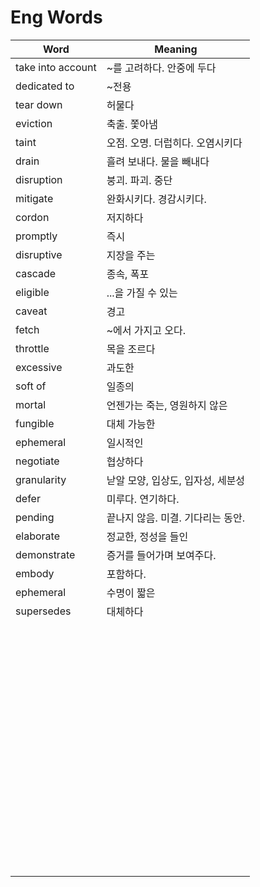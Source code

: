 # Eng Words



| Word              | Meaning                           |
| ----------------- | --------------------------------- |
| take into account | ~를 고려하다. 안중에 두다         |
| dedicated to      | ~전용                             |
| tear down         | 허물다                            |
| eviction          | 축출. 쫓아냄                      |
| taint             | 오점. 오명. 더럽히다. 오염시키다  |
| drain             | 흘려 보내다. 물을 빼내다          |
| disruption        | 붕괴. 파괴. 중단                  |
| mitigate          | 완화시키다. 경감시키다.           |
| cordon            | 저지하다                          |
| promptly          | 즉시                              |
| disruptive        | 지장을 주는                       |
| cascade           | 종속, 폭포                        |
| eligible          | ...을 가질 수 있는                |
| caveat            | 경고                              |
| fetch             | ~에서 가지고 오다.                |
| throttle          | 목을 조르다                       |
| excessive         | 과도한                            |
| soft of           | 일종의                            |
| mortal            | 언젠가는 죽는, 영원하지 않은      |
| fungible          | 대체 가능한                       |
| ephemeral         | 일시적인                          |
| negotiate         | 협상하다                          |
| granularity       | 낟알 모양, 입상도, 입자성, 세분성 |
| defer             | 미루다. 연기하다.                 |
| pending           | 끝나지 않음. 미결. 기다리는 동안. |
| elaborate         | 정교한, 정성을 들인               |
| demonstrate       | 증거를 들어가며 보여주다.         |
| embody            | 포함하다.                         |
| ephemeral         | 수명이 짧은                       |
| supersedes        | 대체하다                          |
|                   |                                   |
|                   |                                   |
|                   |                                   |
|                   |                                   |
|                   |                                   |
|                   |                                   |
|                   |                                   |
|                   |                                   |
|                   |                                   |
|                   |                                   |
|                   |                                   |
|                   |                                   |
|                   |                                   |
|                   |                                   |
|                   |                                   |
|                   |                                   |
|                   |                                   |
|                   |                                   |
|                   |                                   |
|                   |                                   |
|                   |                                   |
|                   |                                   |
|                   |                                   |
|                   |                                   |
|                   |                                   |
|                   |                                   |
|                   |                                   |
|                   |                                   |
|                   |                                   |
|                   |                                   |
|                   |                                   |
|                   |                                   |
|                   |                                   |
|                   |                                   |
|                   |                                   |
|                   |                                   |
|                   |                                   |
|                   |                                   |
|                   |                                   |
|                   |                                   |
|                   |                                   |
|                   |                                   |
|                   |                                   |
|                   |                                   |
|                   |                                   |
|                   |                                   |
|                   |                                   |
|                   |                                   |
|                   |                                   |
|                   |                                   |
|                   |                                   |
|                   |                                   |
|                   |                                   |
|                   |                                   |
|                   |                                   |
|                   |                                   |
|                   |                                   |
|                   |                                   |
|                   |                                   |
|                   |                                   |
|                   |                                   |
|                   |                                   |
|                   |                                   |
|                   |                                   |
|                   |                                   |
|                   |                                   |
|                   |                                   |
|                   |                                   |

